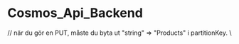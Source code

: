 # Cosmos_Api_Backend



 // när du gör en PUT, måste du byta ut "string" => "Products" i partitionKey. \\

  
